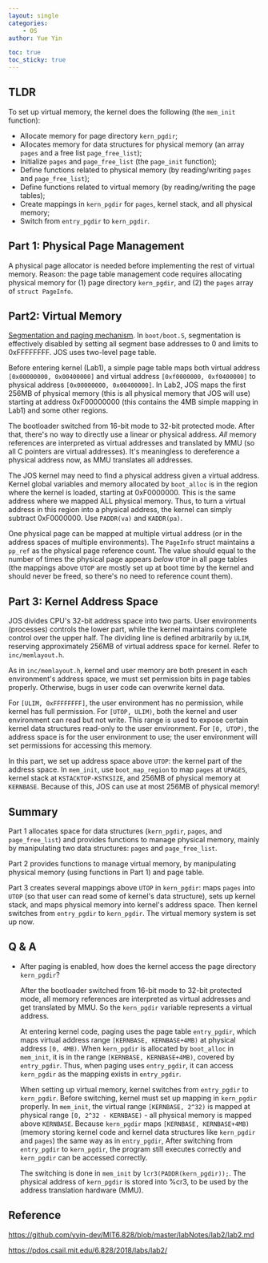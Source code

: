 ```yaml
---
layout: single
categories: 
    - OS
author: Yue Yin

toc: true
toc_sticky: true
---
```




## TLDR

To set up virtual memory, the kernel does the following (the `mem_init` function):

- Allocate memory for page directory `kern_pgdir`;
- Allocates memory for data structures for physical memory (an array `pages` and a free list `page_free_list`);
- Initialize `pages` and `page_free_list` (the `page_init` function);
- Define functions related to physical memory (by reading/writing `pages` and `page_free_list`);
- Define functions related to virtual memory (by reading/writing the page tables);
- Create mappings in `kern_pgdir` for `pages`, kernel stack, and all physical memory;
- Switch from `entry_pgdir` to `kern_pgdir`.



## Part 1: Physical Page Management

A physical page allocator is needed before implementing the rest of virtual memory. Reason: the page table management code requires allocating physical memory for (1) page directory `kern_pgdir`, and (2) the `pages` array of `struct PageInfo`. 



## Part2: Virtual Memory

[Segmentation and paging mechanism](https://github.com/yyin-dev/MIT6.828/blob/master/labNotes/lab2/IntelManualReading%20-%20Chapter%205.md). In `boot/boot.S`, segmentation is effectively disabled by setting all segment base addresses to 0 and limits to 0xFFFFFFFF. JOS uses two-level page table. 

Before entering kernel (Lab1), a simple page table maps both virtual address `[0x00000000, 0x00400000]` and virtual address `[0xf0000000, 0xf0400000]` to physical address `[0x00000000, 0x00400000]`. In Lab2, JOS maps the first 256MB of physical memory (this is all physical memory that JOS will use) starting at address 0xF00000000 (this contains the 4MB simple mapping in Lab1) and some other regions. 

The bootloader switched from 16-bit mode to 32-bit protected mode. After that, there's no way to directly use a linear or physical address. *All* memory references are interpreted as virtual addresses and translated by MMU (so all C pointers are virtual addresses). It's meaningless to dereference a physical address now, as MMU translates all addresses.

The JOS kernel may need to find a physical address given a virtual address. Kernel global variables and memory allocated by `boot_alloc` is in the region where the kernel is loaded, starting at 0xF0000000. This is the same address where we mapped ALL physical memory. Thus, to turn a virtual address in this region into a physical address, the kernel can simply subtract 0xF0000000. Use `PADDR(va)` and `KADDR(pa)`.

One physical page can be mapped at multiple virtual address (or in the address spaces of multiple environments). The `PageInfo` struct maintains a `pp_ref` as the physical page reference count. The value should equal to the number of times the physical page appears *below* `UTOP` in all page tables (the mappings above `UTOP` are mostly set up at boot time by the kernel and should never be freed, so there's no need to reference count them). 



## Part 3: Kernel Address Space

JOS divides CPU's 32-bit address space into two parts. User environments (processes) controls the lower part, while the kernel maintains complete control over the upper half. The dividing line is defined arbitrarily by `ULIM`, reserving approximately 256MB of virtual address space for kernel. Refer to `inc/memlayout.h`.

As in `inc/memlayout.h`, kernel and user memory are both present in each environment's address space, we must set permission bits in page tables properly. Otherwise, bugs in user code can overwrite kernel data. 

For `[ULIM, 0xFFFFFFFF]`, the user environment has no permission, while kernel has full permission. For `[UTOP, ULIM)`, both the kernel and user environment can read but not write. This range is used to expose certain kernel data structures read-only to the user environment. For `[0, UTOP)`, the address space is for the user environment to use; the user environment will set permissions for accessing this memory.

In this part, we set up address space above `UTOP`: the kernel part of the address space. In `mem_init`, use `boot_map_region` to map `pages` at `UPAGES`, kernel stack at `KSTACKTOP-KSTKSIZE`, and 256MB of physical memory at `KERNBASE`. Because of this, JOS can use at most 256MB of physical memory!



## Summary

Part 1 allocates space for data structures (`kern_pgdir`, `pages`, and `page_free_list`) and provides functions to manage physical memory, mainly by manipulating two data structures: `pages` and `page_free_list`.  

Part 2 provides functions to manage virtual memory, by manipulating physical memory (using functions in Part 1) and page table.

Part 3 creates several mappings above `UTOP` in `kern_pgdir`: maps `pages` into `UTOP` (so that user can read some of kernel's data structure), sets up kernel stack, and maps physical memory into kernel's address space. Then kernel switches from `entry_pgdir` to `kern_pgdir`. The virtual memory system is set up now. 



## Q & A

- After paging is enabled, how does the kernel access the page directory `kern_pgdir`?

    After the bootloader switched from 16-bit mode to 32-bit protected mode, all memory references are interpreted as virtual addresses and get translated by MMU. So the `kern_pgdir` variable represents a virtual address.

    At entering kernel code, paging uses the page table `entry_pgdir`, which maps virtual address range `[KERNBASE, KERNBASE+4MB)` at physical address `[0, 4MB)`. When `kern_pgdir` is allocated by `boot_alloc` in `mem_init`, it is in the range `[KERNBASE, KERNBASE+4MB)`, covered by `entry_pgdir`. Thus, when paging uses `entry_pgdir`, it can access `kern_pgdir` as the mapping exists in `entry_pgdir`. 

    When setting up virtual memory, kernel switches from `entry_pgdir` to `kern_pgdir`. Before switching, kernel must set up mapping in `kern_pgdir` properly. In `mem_init`, the virtual range `[KERNBASE, 2^32)` is mapped at physical range `[0, 2^32 - KERNBASE)` - all physical memory is mapped above `KERNBASE`. Because `kern_pgdir` maps `[KERNBASE, KERNBASE+4MB)` (memory storing kernel code and kernel data structures like `kern_pgdir` and `pages`) the same way as in `entry_pgdir`, After switching from `entry_pgdir` to `kern_pgdir`, the program still executes correctly and `kern_pgdir` can be accessed correctly.

    The switching is done in `mem_init` by `lcr3(PADDR(kern_pgdir));`. The physical address of `kern_pgdir` is stored into %cr3, to be used by the address translation hardware (MMU).



## Reference

https://github.com/yyin-dev/MIT6.828/blob/master/labNotes/lab2/lab2.md

https://pdos.csail.mit.edu/6.828/2018/labs/lab2/